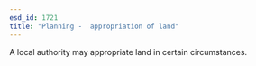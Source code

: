 ```yaml
---
esd_id: 1721
title: "Planning -  appropriation of land"
---
```


A local authority may appropriate land in certain circumstances.

